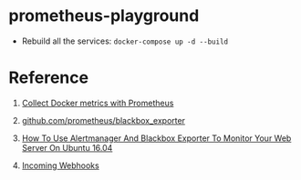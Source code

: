# prometheus-playground

- Rebuild all the services: `docker-compose up -d --build`


# Reference

1. [Collect Docker metrics with Prometheus](https://docs.docker.com/config/thirdparty/prometheus/#configure-and-run-prometheus)

2. [github.com/prometheus/blackbox_exporter](https://github.com/docker/docker.github.io/blob/master/config/thirdparty/prometheus.md)

3. [How To Use Alertmanager And Blackbox Exporter To Monitor Your Web Server On Ubuntu 16.04](https://www.digitalocean.com/community/tutorials/how-to-use-alertmanager-and-blackbox-exporter-to-monitor-your-web-server-on-ubuntu-16-04)

4. [Incoming Webhooks](https://api.slack.com/incoming-webhooks)
